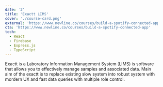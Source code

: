 ```yaml
---
date: '3'
title: 'Exactt LIMS'
cover: './course-card.png'
external: 'https://www.newline.co/courses/build-a-spotify-connected-app'
cta: 'https://www.newline.co/courses/build-a-spotify-connected-app'
tech:
  - React
  - Firebase
  - Express.js
  - TypeScript
---
```


Exactt is a Laboratory Information Management System (LIMS) is software that allows you to effectively manage samples and associated data. Main aim of the exactt is to replace existing slow system into robust system with mordern UX and fast data queries with multiple role control.
